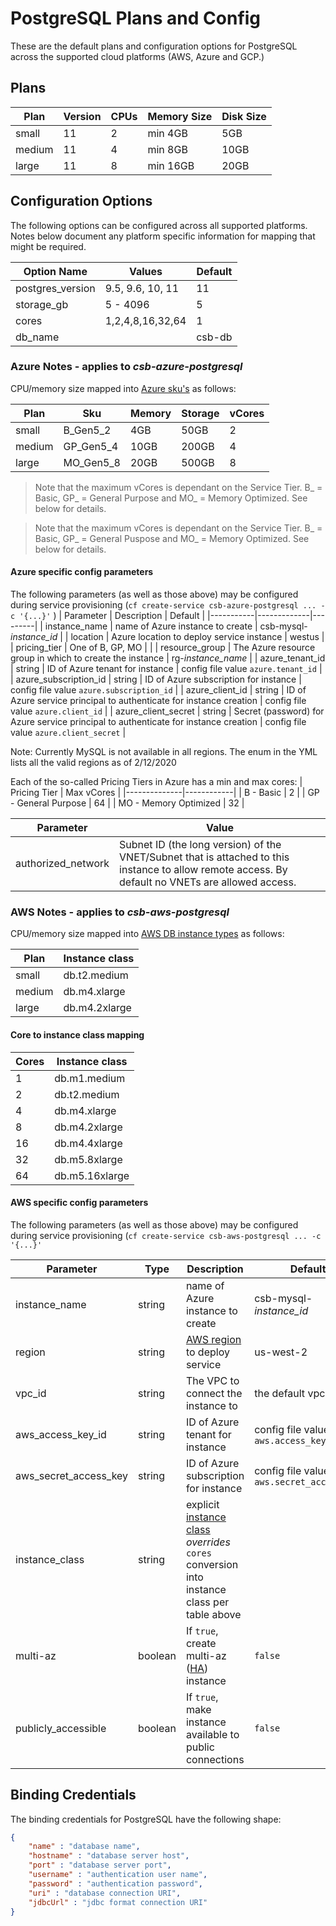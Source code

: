 # PostgreSQL Plans and Config

These are the default plans and configuration options for PostgreSQL across the supported cloud platforms (AWS, Azure and GCP.)

## Plans

| Plan | Version | CPUs | Memory Size | Disk Size |
|------|---------|------|-------------|-----------|
|small | 11      | 2    | min 4GB     | 5GB       |
|medium| 11      | 4    | min 8GB     | 10GB      |
|large | 11      | 8    | min 16GB    | 20GB      |


## Configuration Options

The following options can be configured across all supported platforms. Notes below document any platform specific information for mapping that might be required.

| Option Name | Values | Default |
|-------------|--------|---------|
| postgres_version | 9.5, 9.6, 10, 11 | 11    |
| storage_gb  | 5 - 4096| 5      |
| cores       | 1,2,4,8,16,32,64 | 1      |
| db_name     | | csb-db |

### Azure Notes - applies to *csb-azure-postgresql*
CPU/memory size mapped into [Azure sku's](https://docs.microsoft.com/en-us/azure/mysql/concepts-pricing-tiers) as follows:

| Plan   | Sku       | Memory | Storage | vCores |
|--------|-----------|--------|---------|--------|
| small  | B_Gen5_2  | 4GB    | 50GB     | 2      |
| medium | GP_Gen5_4 | 10GB   | 200GB    | 4      |
| large  | MO_Gen5_8 | 20GB   | 500GB    | 8      |

> Note that the maximum vCores is dependant on the Service Tier. B_ = Basic, GP_ = General Purpose and MO_ = Memory Optimized. See below for details.

> Note that the maximum vCores is dependant on the Service Tier. B_ = Basic, GP_ = General Puspose and MO_ = Memory Optimized. See below for details.

#### Azure specific config parameters

The following parameters (as well as those above) may be configured during service provisioning (`cf create-service csb-azure-postgresql ... -c '{...}'`
)
| Parameter | Description | Default |
|-----------|-------------|---------|
| instance_name | name of Azure instance to create | csb-mysql-*instance_id* |
| location  | Azure location to deploy service instance | westus |
| pricing_tier | One of B, GP, MO | |
| resource_group | The Azure resource group in which to create the instance | rg-*instance_name* |
| azure_tenant_id | string | ID of Azure tenant for instance | config file value `azure.tenant_id` |
| azure_subscription_id | string | ID of Azure subscription for instance | config file value `azure.subscription_id` |
| azure_client_id | string | ID of Azure service principal to authenticate for instance creation | config file value `azure.client_id` |
| azure_client_secret | string | Secret (password) for Azure service principal to authenticate for instance creation | config file value `azure.client_secret` |

Note: Currently MySQL is not available in all regions. The enum in the YML lists all the valid regions as of 2/12/2020

Each of the so-called Pricing Tiers in Azure has a min and max cores:
| Pricing Tier | Max vCores |
|--------------|------------|
| B - Basic | 2 |
| GP - General Purpose | 64 |
| MO - Memory Optimized | 32 |

| Parameter | Value |
|-----------|--------|
| authorized_network  | Subnet ID (the long version) of the VNET/Subnet that is attached to this instance to allow remote access. By default no VNETs are allowed access. |

### AWS Notes - applies to *csb-aws-postgresql*

CPU/memory size mapped into [AWS DB instance types](https://docs.aws.amazon.com/AmazonRDS/latest/UserGuide/Concepts.DBInstanceClass.html) as follows:

| Plan  | Instance class |
|-------|----------|
| small | db.t2.medium |
| medium | db.m4.xlarge |
| large | db.m4.2xlarge |

#### Core to instance class mapping

| Cores | Instance class |
|-------|---------------|
| 1     | db.m1.medium  |
| 2     | db.t2.medium  |
| 4     | db.m4.xlarge  |
| 8     | db.m4.2xlarge |
| 16    | db.m4.4xlarge |
| 32    | db.m5.8xlarge |
| 64    | db.m5.16xlarge|

#### AWS specific config parameters

The following parameters (as well as those above) may be configured during service provisioning (`cf create-service csb-aws-postgresql ... -c '{...}'`

| Parameter | Type | Description | Default |
|-----------|------|------|---------|
 instance_name | string | name of Azure instance to create | csb-mysql-*instance_id* |
| region  | string | [AWS region](https://docs.aws.amazon.com/AWSEC2/latest/UserGuide/using-regions-availability-zones.html#concepts-available-regions) to deploy service  | us-west-2 |
| vpc_id | string | The VPC to connect the instance to | the default vpc |
| aws_access_key_id | string | ID of Azure tenant for instance | config file value `aws.access_key_id` |
| aws_secret_access_key | string | ID of Azure subscription for instance | config file value `aws.secret_access_key` |
| instance_class | string | explicit [instance class](https://docs.aws.amazon.com/AmazonRDS/latest/UserGuide/Concepts.DBInstanceClass.html) *overrides* `cores` conversion into instance class per table above | | 
| multi-az | boolean | If `true`, create multi-az ([HA](https://docs.aws.amazon.com/AmazonRDS/latest/UserGuide/Concepts.MultiAZ.html)) instance | `false` | 
| publicly_accessible | boolean | If `true`, make instance available to public connections | `false ` |

## Binding Credentials

The binding credentials for PostgreSQL have the following shape:

```json
{
    "name" : "database name",
    "hostname" : "database server host",
    "port" : "database server port",
    "username" : "authentication user name",
    "password" : "authentication password",
    "uri" : "database connection URI",
    "jdbcUrl" : "jdbc format connection URI"
}
```
